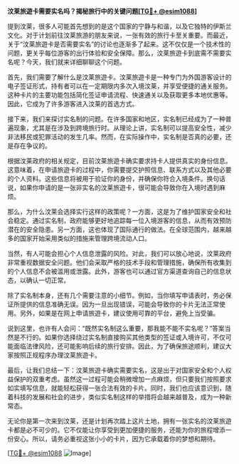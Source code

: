 **汶莱旅遊卡需要实名吗？揭秘旅行中的关键问题[[TG💪+ @esim1088](https://t.me/s/esim1088)]**

提到汶莱，很多人可能首先想到的是这个国家的宁静与和谐，以及它独特的伊斯兰文化。对于计划前往汶莱旅游的朋友来说，一张有效的旅行卡至关重要。而最近，关于“汶莱旅遊卡是否需要实名”的讨论也逐渐多了起来。这不仅仅是一个技术性的问题，更关乎每位游客的出行体验和安全保障。那么，汶莱旅遊卡到底需不需要实名呢？今天，我们就来详细聊聊这个问题。

首先，我们需要了解什么是汶莱旅遊卡。汶莱旅遊卡是一种专门为外国游客设计的电子签证形式，持有者可以在一定期限内多次入境汶莱，并享受便捷的通关服务。这种卡片的主要功能包括简化签证申请流程、快速通关以及获取更多本地优惠等。因此，它成为了许多游客进入汶莱的首选方式。

接下来，我们来探讨实名制的问题。在许多国家和地区，实名制已经成为了一种普遍现象，尤其是在涉及到跨境旅行时。从理论上讲，实名制可以提高安全性，减少非法移民或犯罪活动的发生几率。然而，在实际操作中，实名制是否真的必要，还是存在争议的。

根据汶莱政府的相关规定，目前汶莱旅遊卡确实要求持卡人提供真实的身份信息。这意味着，在申请旅遊卡的过程中，你需要提交护照信息、联系方式以及其他必要的个人资料。这些信息将被用于验证你的身份，并确保你符合入境条件。换句话说，如果你申请的是一张非实名的汶莱旅遊卡，很可能会导致你在入境时遇到麻烦。

那么，为什么汶莱会选择实行这样的政策呢？一方面，这是为了维护国家安全和社会稳定。通过实名制，政府能够更好地追踪每一位入境游客的信息，从而有效预防潜在的安全隐患。另一方面，这也体现了国际通行的做法。在全球范围内，越来越多的国家开始采用类似的措施来管理跨境流动人口。

当然，有人可能会担心个人信息泄露的风险。对此，我们可以放心地说，汶莱政府非常重视数据安全问题。他们会采取严格的技术手段和管理措施，确保所有收集到的个人信息不会被滥用或泄露。此外，游客也可以通过官方渠道查询自己的信息状态，以确认一切正常。

除了实名制本身，还有几个需要注意的小细节。例如，当你填写申请表时，务必保证所提供的信息准确无误。因为一旦出现错误，可能会导致你的卡片无法正常使用。另外，如果是在网上申请旅遊卡，建议使用可靠的平台，避免上当受骗。

说到这里，也许有人会问：“既然实名制这么重要，那我能不能不实名呢？”答案当然是不行的。如果你选择绕过实名制直接购买其他类型的签证或入境许可，不仅可能面临法律风险，还可能影响后续的旅行安排。因此，为了确保旅途顺利，建议大家按照正规程序办理汶莱旅遊卡。

最后，让我们总结一下：汶莱旅遊卡确实需要实名，这是出于对国家安全和个人权益保护的双重考虑。虽然这一过程可能会稍微增加一点麻烦，但只要我们按照要求如实填写信息，就能轻松获得一张合法有效的卡片。同时，我们也应该意识到，随着科技的发展和社会的进步，类似实名制这样的举措将会越来越普及，成为一种新常态。

无论你是第一次来到汶莱，还是计划再次踏上这片土地，拥有一张实名的汶莱旅遊卡都是必不可少的。它不仅能让你享受到更加便捷的服务，还能为你的旅程增添一份安心。所以，请务必重视这张小小的卡片，因为它承载着你的梦想和期待。

[[TG💪+ @esim1088](https://t.me/s/esim1088) ![Image](https://i.postimg.cc/4NQfJmqS/Snipaste-2025-05-13-00-14-12.png)]
